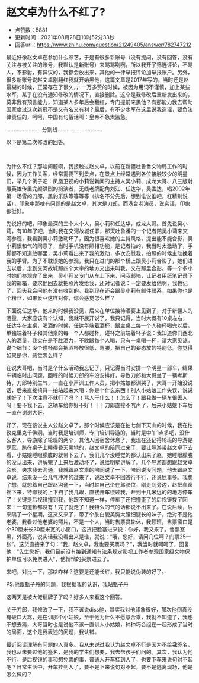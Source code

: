 # 赵文卓为什么不红了?
- 点赞数：5881
- 更新时间：2021年08月28日10时52分33秒
- 回答url：https://www.zhihu.com/question/21249405/answer/782747212
<body>
 <p data-pid="SJE0vJNl">最近好像赵文卓在参加什么综艺，于是有很多新账号（没有提问，没有回答，没有关注与被关注的账号，我默认是新账号）来骂骂咧咧，所以我开了筛选评论，不骂人，不影射，有异议的，我都会放出来，其他的一律举报评论加举报账户。另外，很多新账号说赵文卓刚翻红我就开始黑他，这篇文章是2017年写的，当时还是赵最糊的时候，正常存在了很久，，一万多赞的时候，被因为用词不谨慎，加上某些水军，某乎在没有通知修改的情况下，直接删除。这个是我修改后重新发出来的，莫非我有预言能力，知道某人多年后会翻红，专门提前来黑他？有那能力我去帮助国家度过这次新冠不是又有名又有利？最后，有不少水军在这里说我造谣，要负法律责任的，呵呵，中国有句俗话叫：皇帝不急太监急。</p>
 <p data-pid="zaI7zH0G">……………………分割线…………………………</p>
 <p data-pid="PYynXkQx">以下是第二次修改的回答。</p>
 <p class="ztext-empty-paragraph"><br></p>
 <p data-pid="2hyE_I27">为什么不红？那啥问题呗，我接触过赵文卓，以前在新疆吐鲁番文物局工作的时候，因为工作关系，经常需要下到景点，在景点上经常遇到各位接触较少的明星们，举几个例子吧：凤凰卫视的小莉说新闻的主持人吴小莉、成龙大哥、八三版射雕英雄传里完颜洪烈的扮演者，无线老牌配角刘江、任达华，吴孟达，唱2002年第一场雪的刀郎，黑豹乐队等等等等（排名不分先后，想到谁说谁吧，杠精别说话），印象中那啥有问题的是赵文卓，其次是刀郎。而港台老演员，说实话，印象都挺好。</p>
 <p data-pid="epux9kzI">先说好的吧，印象最深的三个人个人，吴小莉和任达华，成龙大哥。首先说吴小莉，有10年了吧，当时我在交河故城任职，那天吐鲁番的一个记者陪吴小莉来交河参观，我看到吴小莉激动坏了，因为很喜欢她的主持风格，提出能不能合影，吴小莉很和气的同意了，当时手机没有照相功能，是记者拍的，我当时太激动了，手脚都不知道放哪里，吴小莉看出来了我的激动，多次安慰我，拍照的时候主动挽着我的手臂。为了不耽误她的参观，我只在进门的那个桥上跟吴小莉合影了，她们进去以后，走到交河故城那四个大字的地方又出来叫我，又在那里合影。等一个多小时她们参观完了出来，吴小莉又专门从车上下来，问我邮箱，让记者用纸笔记录下我的邮箱，要求他回去就把照片发给我，还对记者说：一定要发给他啊，我也记了，回头我会问他有没有收到的。我到现在还会跟吴小莉有邮件联系，如果你也是个粉丝，如果爱豆这样对你，你会感觉怎么样？</p>
 <p data-pid="AiggECIy">下面说任达华，他来的时候我没见，后来在单位接待酒宴上见到了，对于新疆人的酒量，大家应该有个认知，我就不展开说了，我只记得，当时大概有10桌左右，任达华在主桌，喝酒的时候，任达华端着酒杯，跟主桌上每一个人碰杯喝完以后，单独端着杯子和其他桌的每一个人都碰杯，碰杯之前端着杯子说：我知道你们西北人的酒量，我实在是不胜酒力，不敢跟每个人喝，只有一桌喝一杯，请大家见谅。说个细节：没个碰杯都会把酒杯放很低，弯腰，把自己的姿态放的特别低。你觉得如果是你，感觉怎么样？</p>
 <p data-pid="gMuSPuS1">在说大哥吧，当时是个什么活动我忘记了，只记得当时安排一个明星一部车，结果车辆临时出问题，回程的时候刀郎的车没安排好，导致刀郎和大哥坐了一辆考斯特，刀郎特别生气，一直在小声训工作人员，把小姑娘都训哭了，大哥一开始没说话，后来直接椅背一拍站起来大喝：你是个什么东西！别人小姑娘工作失误，说说就好了！下次注意不就行了吗？！骂人干什么！！怎么了！跟我做一辆车很丢人吗！要不我下去，这辆车给你好不好！！！刀郎直接不吭声了，后来小姑娘下车后一直在谢谢大哥。</p>
 <p data-pid="s32Ik6zo">好了，现在该说主人公赵文卓了，那个时候应该是在拍七剑下天山的时候，我在柏孜克里克千佛洞，当时我是培训师，专门培训导游的，当时是中午1点多吧，没什么客人，导游除了轮班的两个，其他人回宿舍休息了，我现在还记得轮班的导游是罗蕊，趴在桌子上睡得昏天黑地的，赵文卓的陪同过来了，要让导游带赵文卓下去看，小姑娘睡眼朦胧的就带下去了。我们几个没睡觉的都认出来了赵，她睡眼朦胧的没认出来，讲解完了上来后激动坏了，说给明星讲解了。几个导游都想跟赵文卓合影，央求我去沟通，我就跟赵文卓的陪同说了一下，陪同说没问题，他去跟赵文卓说，结果没一会儿气冲冲的过来了，说赵文卓不回答行不行，还说屁事多。我想了想，就想着自己跟赵沟通一下，当时赵自己坐在驾驶位，刚走到旁边，赵把车窗摇下来，特鄙视的上下扫了我几眼，直接开车绕过我，开到十几米远的的地方停车了！关键是后视镜撞到我，他跟不知道一样，停车了还把撞歪了的后视镜拨了回来！一句道歉都没有！完了就走了！我特么的气的话都说不出来了。在说后续，后来隔了一个星期，这货又来了，带了个肤白貌美胸大腰细腿长的妹子，绝对不是他老婆，我看过他老婆的照片，不是一个人，当时售票员轮休，我顶班，售票窗口是个30厘米长30厘米宽的小窗口，这货把脸塞进来说：你好，我又来了。售票室黑，外面亮，说实话我没看出来是谁，就说：“哦，您好，请问几位啊？门票25一张”。这货直接来了句：“我，赵文卓，我也要买票吗？”，我当时就呵呵了，回复他：“先生您好，我们目前没有接到通知有法条规定影视工作者参观国家级文物保护单位可以免票进入”，他悄悄的买票进去了。</p>
 <p data-pid="lF39fp9F">来吧，对比一下，那啥咋样？这要是还能长红，我只能说伪装的好了。</p>
 <p data-pid="EgONflkw">PS.他跟甄子丹的问题，我根据我的认识，我站甄子丹</p>
 <p data-pid="BJZRjbG9">这两天是被大佬翻牌子了吗？好多人来看这个回答。</p>
 <p data-pid="fEST6I_W">关于刀郎，我修改了一下，我不该说diss他，其实我对他印象很好，那次他倒真没有破口大骂，是在训那个小姑娘，至于他为什么不愿意合乘，我就不知道了，我也不想去猜，大哥当时也是说他不该一直训人小姑娘，种种巧合组在一起形成了当时的局面，这个是我表述的问题，我认错。</p>
 <p data-pid="BFItZQFa">最近阅读理解有问题的人真多。我从未说过我认为赵文卓不行是因为不给<b>我</b>签名，我也从未要过他的签名，是我的学生们想要，我去帮孩子们问的。其次，我认为他不行，是后视镜的事和想免票的事，普通人开车挂到人了，也要下车来说句对不起吧？日常生活中，开车挂到人了，要不是下来说句对不起，要不是逃离现场，他是怎么做的？</p>
</body>